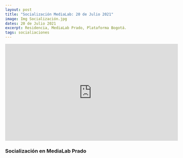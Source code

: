 ```yaml
---
layout: post
title: "Socialización MediaLab: 20 de Julio 2021"
image: Img Socialización.jpg
dates: 20 de Julio 2021
excerpt: Residencia, MediaLab Prado, Plataforma Bogotá.
tags: socialiaciones
---
```


<iframe width="560" height="315" src="https://www.youtube.com/embed/VIi9EJfObHY?controls=0" title="YouTube video player" frameborder="0" allow="accelerometer; autoplay; clipboard-write; encrypted-media; gyroscope; picture-in-picture" allowfullscreen></iframe>

### Socialización en MediaLab Prado

